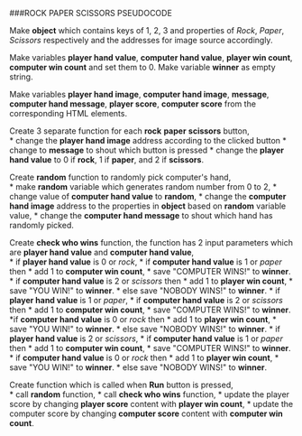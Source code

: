 ###ROCK PAPER SCISSORS PSEUDOCODE

Make **object** which contains keys of 1, 2, 3 and properties of _Rock_, _Paper_, _Scissors_ respectively 
and the addresses for image source accordingly.

Make variables **player hand value**, **computer hand value**, **player win count**, **computer win count** and set them to 0.
Make variable **winner** as empty string.  

Make variables **player hand image**, **computer hand image**, **message**, **computer hand message**, **player score**, **computer score** 
from the corresponding HTML elements.

Create 3 separate function for each **rock** **paper** **scissors** button,  
	* change the **player hand image** address according to the clicked button
	* change to **message** to shout which button is pressed
	* change the **player hand value** to 0 if **rock**, 1 if **paper**, and 2 if **scissors**.

Create **random** function to randomly pick computer's hand,  
	* make **random** variable which generates random number from 0 to 2,
	* change value of **computer hand value** to **random**,
	* change the **computer hand image** address to the properties in **object** based on **random** variable value,
	* change the **computer hand message** to shout which hand has randomly picked.

Create **check who wins** function, the function has 2 input parameters which are **player hand value** and **computer hand value**,  
	* if **player hand value** is 0 or _rock_,
		* if **computer hand value** is 1 or _paper_ then
			* add 1 to **computer win count**,
			* save "COMPUTER WINS!" to **winner**.
		* if **computer hand value** is 2 or _scissors_ then
			* add 1 to **player win count**,
			* save "YOU WIN!" to **winner**.
		* else save "NOBODY WINS!" to **winner**.
	* if **player hand value** is 1 or _paper_,
		* if **computer hand value** is 2 or _scissors_ then
			* add 1 to **computer win count**,
			* save "COMPUTER WINS!" to **winner**.
		*if **computer hand value** is 0 or _rock_ then
			* add 1 to **player win count**,
			* save "YOU WIN!" to **winner**.
		* else save "NOBODY WINS!" to **winner**.
	* if **player hand value** is 2 or _scissors_,
		* if **computer hand value** is 1 or _paper_ then
			* add 1 to **computer win count**,
			* save "COMPUTER WINS!" to **winner**.
		* if **computer hand value** is 0 or _rock_ then
			* add 1 to **player win count**,
			* save "YOU WIN!" to **winner**.
		* else save "NOBODY WINS!" to **winner**.

Create function which is called when **Run** button is pressed,  
	* call **random** function,
	* call **check who wins** function,
	* update the player score by changing **player score** content with **player win count**,
	* update the computer score by changing **computer score** content with **computer win count**.